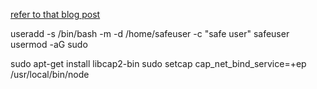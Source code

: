 [refer to that blog post](https://www.digitalocean.com/community/tutorials/how-to-use-pm2-to-setup-a-node-js-production-environment-on-an-ubuntu-vps)

useradd -s /bin/bash -m -d /home/safeuser -c "safe user" safeuser
usermod -aG sudo <username>

sudo apt-get install libcap2-bin
sudo setcap cap_net_bind_service=+ep /usr/local/bin/node
